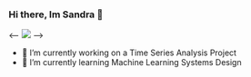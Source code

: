 ### Hi there, Im Sandra 👋
<-- ![](https://komarev.com/ghpvc/?username=ssandra102) -->
- 🔭 I’m currently working on a Time Series Analysis Project 
- 🌱 I’m currently learning Machine Learning Systems Design 
<!--
[![Sandra's GitHub stats](https://github-readme-stats.vercel.app/api?username=ssandra102)](https://github.com/ssandra102/github-readme-stats)

**ssandra102/ssandra102** is a ✨ _special_ ✨ repository because its `README.md` (this file) appears on your GitHub profile.

Here are some ideas to get you started:


- 👯 I’m looking to collaborate on ...
- 🤔 I’m looking for help with ...
- 💬 Ask me about ...
- 📫 How to reach me: ...
- 😄 Pronouns: ...
- ⚡ Fun fact: ...
-->
